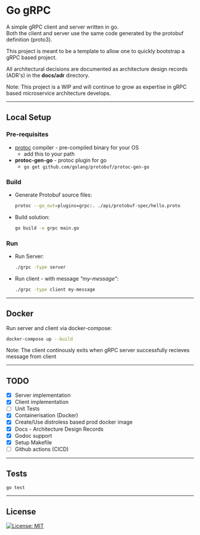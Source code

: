 # Go gRPC

A simple gRPC client and server written in go.\
Both the client and server use the same code generated by the protobuf definition (proto3).

This project is meant to be a template to allow one to quickly bootstrap a gRPC based project.

All architectural decisions are documented as architecture design records (ADR's) in the **docs/adr** directory.

Note: This project is a WIP and will continue to grow as expertise in gRPC based microservice architecture develops.

---

## Local Setup

### Pre-requisites

- [protoc](https://github.com/protocolbuffers/protobuf/releases) compiler - pre-compiled binary for your OS
  - add this to your path
- **protoc-gen-go** - protoc plugin for go
  - ```go get github.com/golang/protobuf/protoc-gen-go```

### Build

- Generate Protobuf source files:

  ```sh
  protoc --go_out=plugins=grpc:. ./api/protobuf-spec/hello.proto
  ```

- Build solution:

  ```sh
  go build -o grpc main.go
  ```

### Run

- Run Server:

  ```sh
  ./grpc -type server
  ```

- Run client - with message _"my-message"_:

  ```sh
  ./grpc -type client my-message
  ```

---

## Docker

Run server and client via docker-compose:

  ```sh
  docker-compose up --build
  ```

Note: The client continously exits when gRPC server successfully recieves message from client

---

## TODO

- [x] Server implementation
- [x] Client implementation
- [ ] Unit Tests
- [x] Containerisation (Docker)
- [x] Create/Use distroless based prod docker image
- [x] Docs - Architecture Design Records
- [x] Godoc support
- [x] Setup Makefile
- [ ] Github actions (CICD)

---

## Tests

  ```sh
  go test
  ```

---

## License

[![License: MIT](https://img.shields.io/badge/License-MIT-yellow.svg)](https://opensource.org/licenses/MIT)
